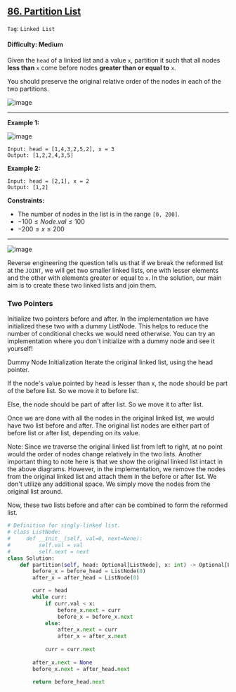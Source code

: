 ## [86. Partition List](https://leetcode.com/problems/partition-list/)

```Tag```: ```Linked List```

#### Difficulty: Medium

Given the ```head``` of a linked list and a value ```x```, partition it such that all nodes __less than__ ```x``` come before nodes __greater than or equal to__ ```x```.

You should preserve the original relative order of the nodes in each of the two partitions.

![image](https://github.com/quananhle/Python/assets/35042430/3b810ef5-c261-4095-841a-6d132408ec0d)

---

__Example 1:__

![image](https://assets.leetcode.com/uploads/2021/01/04/partition.jpg)
```
Input: head = [1,4,3,2,5,2], x = 3
Output: [1,2,2,4,3,5]
```

__Example 2:__
```
Input: head = [2,1], x = 2
Output: [1,2]
```

__Constraints:__

- The number of nodes in the list is in the range ```[0, 200]```.
- $-100 \le Node.val \le 100$
- $-200 \le x \le 200$

---

![image](https://leetcode.com/problems/partition-list/Figures/86/86_Partition_List_1.png)

Reverse engineering the question tells us that if we break the reformed list at the ```JOINT```, we will get two smaller linked lists, one with lesser elements and the other with elements greater or equal to ```x```. In the solution, our main aim is to create these two linked lists and join them.

### Two Pointers

Initialize two pointers before and after. In the implementation we have
initialized these two with a dummy ListNode. This helps to reduce the number
of conditional checks we would need otherwise. You can try an implementation
where you don't initialize with a dummy node and see it yourself!

Dummy Node Initialization
Iterate the original linked list, using the head pointer.

If the node's value pointed by head is lesser than x, the node should
be part of the before list. So we move it to before list.


Else, the node should be part of after list. So we move it to after list.


Once we are done with all the nodes in the original linked list, we would
have two list before and after. The original list nodes are either part of
before list or after list, depending on its value.


Note: Since we traverse the original linked list from left to right,
at no point would the order of nodes change relatively in the two lists. Another important thing to note here is that we show the original linked list intact in the above diagrams. However, in the implementation, we remove the nodes from the original linked list and attach them in the before or after list. We don't utilize any additional space. We simply move the nodes from the original list around.

Now, these two lists before and after can be combined to form the reformed list.



```Python
# Definition for singly-linked list.
# class ListNode:
#     def __init__(self, val=0, next=None):
#         self.val = val
#         self.next = next
class Solution:
    def partition(self, head: Optional[ListNode], x: int) -> Optional[ListNode]:
        before_x = before_head = ListNode(0)
        after_x = after_head = ListNode(0)

        curr = head
        while curr:
            if curr.val < x:
                before_x.next = curr
                before_x = before_x.next
            else:
                after_x.next = curr
                after_x = after_x.next
            
            curr = curr.next
        
        after_x.next = None
        before_x.next = after_head.next

        return before_head.next
```

